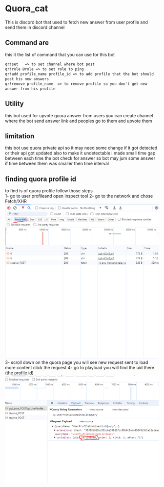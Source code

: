# Quora_cat
This is discord bot that used to fetch new answer from user profile and send them in discord channel
## Command are
this it the list of command that you can use for this bot
```
qr!set   => to set channel where bot post
qr!role @role => to set role to ping 
qr!add profile_name profile_id => to add profile that the bot should post his new answers
qr!remove profile_name  => to remove profile so you don't get new answer from his profile
```
## Utility
this bot used for upvote quora answer from users you can create channel where the bot send answer link and peoples go to them and upvote them

## limitation
this bot use quora private api so it may need some change if it got detected or their api got updated also to make it undetectable i made small time gap between each time the bot check for answer
so bot may jum some answer if time between them was smaller then time interval

## finding quora profile id
to find is of quora profile follow those steps  
1- go to user profileand open inspect tool
2- go to the network and chose Fetch/XHR
![setting the inspect tool](image1.png)
3- scroll down on the quora page you will see new request sent to load more content click the request
4- go to playload you will find the uid there (the profile id)
![getting profile id](image2.png)
